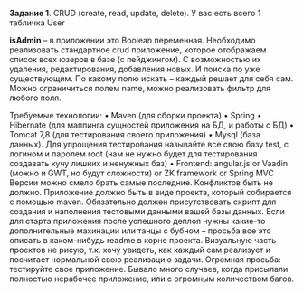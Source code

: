 **Задание 1**.  CRUD (create, read, update, delete).
У вас есть всего 1 табличка User
 
**isAdmin** – в приложении это Boolean переменная.
Необходимо реализовать стандартное crud приложение, которое отображаем список всех юзеров в базе (с пейджингом). С возможностью их удаления, редактирования, добавления новых. И поиска по уже существующим.
По какому полю искать – каждый решает для себя сам. Можно ограничиться полем name, можно реализовать фильтр для любого поля. 


Требуемые технологии: 
•	Maven (для сборки проекта)
•	Spring
•	Hibernate (для маппинга сущностей приложения на БД, и работы с БД)
•	Tomcat 7,8 (для тестирования своего приложения)
•	Mysql (база данных). Для упрощения тестирования называйте все свою базу test, с логином и паролем root (нам  не нужно будет для тестирования создавать кучу лишних и ненужных баз)
•	Frontend: angular.js or Vaadin (можно и GWT, но будут сложности) or ZK framework or Spring MVC
Версии можно смело брать самые последние. Конфликтов быть не должно.
Приложение должно быть в виде проекта, который собирается с помощью maven. Обязательно должен присутствовать скрипт для создания и наполнения тестовыми данными вашей базы данных. Если для старта приложения после успешного деплоя нужны какие-то дополнительные махинации или танцы с бубном – просьба все это описать в каком-нибудь readme в корне проекта.
Визуальную часть проектов не рисую, т.к. хочу увидеть, как каждый сам реализует и посчитает нормальной свою реализацию задачи.
Огромная просьба: тестируйте свое приложение. Бывало много случаев, когда присылали полностью нерабочее приложение, или с огромным количеством багов.
